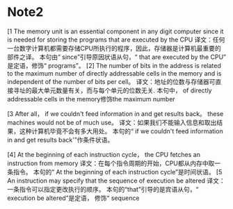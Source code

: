 # Note2

[1 The memory unit is an essential component in any digit computer since it is needed for storing the programs that are executed by the CPU
译文：任何一台数字计算机都需要存储CPU所执行的程序，因此，存储器是计算机最重要的部件之译。
本句由“ since”引导原因状语从句，“ that are executed by the CPU”
是定语，修饰“ programs”。
[2] The number of bits in the address is related to the maximum
number of directly addressable cells in the memory and is
independent of the number of bits per cell。
译文：地址的位数与存储器可直接寻址的最大单元数量有关，而与每个单元的位数无关.
本句中， of directly addressable cells in the memory修饰the
maximum number

[3 After all， if we couldn't feed information in and get
results back。 these machines would not be of much use。
译文：如果我们不能输入信息和取出结果，这种计算机毕竟不会有多大用处。
本句的“ if we couldn't feed information in and get
results back'”作条件状语。

[4] At the beginning of each instruction cycle， the CPU fetches an instruction from memory
译文：在每个指令周期的开始，CPU都从内存中取一条指令。
本句的“ At the beginning of each instruction cycle”是时间状语。
[5 An instruction may specify that the sequence of execution be altered
译文：一条指令可以指定更改执行的顺序。
本句的“that”引导的是宾语从句，“ execution be altered”是定语，
修饰“ sequence